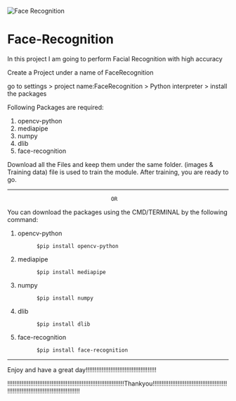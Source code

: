![Face Recognition](https://user-images.githubusercontent.com/59369441/116009878-7a4ac800-a639-11eb-99d3-6ff98e4586cc.png)

# Face-Recognition
In this project I am going to perform Facial Recognition with high accuracy

Create a Project under a name of FaceRecognition

go to settings > project name:FaceRecognition > Python interpreter > install the packages   

Following Packages are required:
1) opencv-python
2) mediapipe
3) numpy
4) dlib
5) face-recognition

Download all the Files and keep them under the same folder.
(images & Training data) file is used to train the module. 
After training, you are ready to go. 


_________________________________________________________________________________________________________________________________________________________________________________


                                     OR


You can download the packages using the CMD/TERMINAL by the following command:
1) opencv-python
         
             $pip install opencv-python

2) mediapipe

             $pip install mediapipe

3) numpy

             $pip install numpy
       
4) dlib

             $pip install dlib
          
5) face-recognition

             $pip install face-recognition
             
             
_________________________________________________________________________________________________________________________________________________________________________________

Enjoy and have a great day!!!!!!!!!!!!!!!!!!!!!!!!!!!!!!!!!!!!!!!!

!!!!!!!!!!!!!!!!!!!!!!!!!!!!!!!!!!!!!!!!!!!!!!!!!!!!!!!!!!!!!!!!!!Thankyou!!!!!!!!!!!!!!!!!!!!!!!!!!!!!!!!!!!!!!!!!!!!!!!!!!!!!!!!!!!!!!!!!!!!!!!!!!!!!!!!!!!

